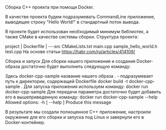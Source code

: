 Сборка C++ проекта при помощи Docker.

В качестве проекта будем подразумевать CommandLine приложение, выводящее строку "Hello World!" в стандартный поток вывода.

В проекте будет использован необходимый минимум библиотек, а также CMake в качестве системы сборки.
Структура проекта:

project
|   Dockerfile
|
\---src
        CMakeLists.txt
        main.cpp
        sample_hello_world.h
        test.cpp
На основе статьи https://habr.com/ru/articles/414109/

Сборка и запуск
Для сборки нашего приложения и создания Docker-образа достаточно будет выполнить следующую команду:

Здесь docker-cpp-sample название нашего образа
 . - подразумевает путь к директории, содержащей Dockerfile
docker build -t docker-cpp-sample .
Для запуска приложения используем команду:
docker run docker-cpp-sample
Для передачи параметра достаточно будет добавить его в вышеприведенную команду:
docker run docker-cpp-sample --help
Allowed options:
  -h [ --help ]         Produce this message

В результате мы создали полноценное C++ приложение, настроили окружение для его сборки и запуска под Linux и завернули его в Docker-контейнер.
